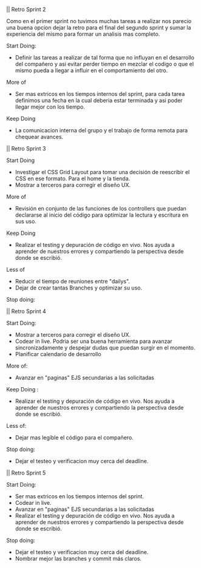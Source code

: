  || Retro Sprint 2

Como en el primer sprint no tuvimos muchas tareas a realizar nos parecio una buena opcion dejar la retro 
para el final del segundo sprint y sumar la experiencia del mismo para formar un analisis mas completo.

Start Doing: 
- Definir las tareas a realizar de tal forma que no influyan en el desarrollo del compañero y asi 
evitar perder tiempo en mezclar el codigo o que el mismo pueda a llegar a influir en el comportamiento del otro. 

More of
- Ser mas extricos en los tiempos internos del sprint, para cada tarea definimos una fecha en la cual deberia 
estar terminada y asi poder llegar mejor con los tiempo.

Keep Doing
- La comunicacion interna del grupo y el trabajo de forma remota para chequear avances.

 || Retro Sprint 3

Start Doing
- Investigar el CSS Grid Layout para tomar una decisión de reescribir el CSS en ese formato. Para el home y la tienda.
- Mostrar a terceros para corregir el diseño UX.

More of
- Revisión en conjunto de las funciones de los controllers que puedan declararse al inicio del código para optimizar la lectura y escritura en sus uso.

Keep Doing
- Realizar el testing y depuración de código en vivo. Nos ayuda a aprender de nuestros errores y compartiendo la perspectiva desde donde se escribió.

Less of
- Reducir el tiempo de reuniones entre "dailys".
- Dejar de crear tantas Branches y optimizar su uso.

Stop doing: 

|| Retro Sprint 4

Start Doing:
- Mostrar a terceros para corregir el diseño UX.
- Codear in live. Podria ser una buena herramienta para avanzar sincronizadamente y despejar dudas que puedan surgir en el momento.
- Planificar calendario de desarrollo 

More of: 
- Avanzar en "paginas" EJS secundarias a las solicitadas 

Keep Doing : 
- Realizar el testing y depuración de código en vivo. Nos ayuda a aprender de nuestros errores y compartiendo la perspectiva desde donde se escribió.

Less of:
- Dejar mas legible el código para el compañero.

Stop doing: 

- Dejar el testeo y verificacion muy cerca del deadline.



|| Retro Sprint 5

Start Doing:
- Ser mas extricos en los tiempos internos del sprint.
- Codear in live. 
- Avanzar en "paginas" EJS secundarias a las solicitadas 
- Realizar el testing y depuración de código en vivo. Nos ayuda a aprender de nuestros errores y compartiendo la perspectiva desde donde se escribió.

Stop doing: 

- Dejar el testeo y verificacion muy cerca del deadline.
- Nombrar mejor las branches y commit más claros.